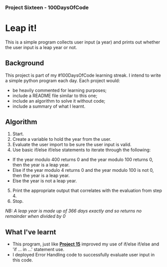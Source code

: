 ### Project Sixteen - 100DaysOfCode
# Leap it!
This is a simple program collects user input (a year) and prints out whether the user input is a leap year or not.

## Background
This project is part of my #100DaysOfCode learning streak. I intend to write a simple python program each day. Each project would:
* be heavily commented for learning purposes;
* include a README file similar to this one;
* include an algorithm to solve it without code;
* include a summary of what I learnt.

## Algorithm
1. Start.
2. Create a variable to hold the year from the user.
3. Evaluate the user import to be sure the user input is valid.
4. Use basic if/else if/else statements to iterate through the following:
* If the year modulo 400 returns 0 and the year modulo 100 returns 0, then the year is a leap year.
* Else if the year modulo 4 returns 0 and the year modulo 100 is not 0, then the year is a leap year.
* Else the year is not a leap year.
5. Print the appropriate output that correlates with the evaluation from step 4.
6. Stop.

*NB: A leap year is made up of 366 days exactly and so returns no remainder when divided by 0*

## What I've learnt
* This program, just like **[Project 15](https://github.com/iamnvna/guess-the-word)** improved my use of if/else if/else and 'if ... in ...' statement use.
* I deployed Error Handling code to successfully evaluate user input in this code. 